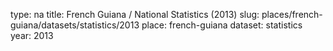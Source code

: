 type: na
title: French Guiana / National Statistics (2013)
slug: places/french-guiana/datasets/statistics/2013
place: french-guiana
dataset: statistics
year: 2013
